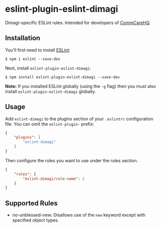 # eslint-plugin-eslint-dimagi

Dimagi-specific ESLint rules.
Intended for developers of [CommCareHQ](https://github.com/dimagi/commcare-hq).

## Installation

You'll first need to install [ESLint](http://eslint.org):

```
$ npm i eslint --save-dev
```

Next, install `eslint-plugin-eslint-dimagi`:

```
$ npm install eslint-plugin-eslint-dimagi --save-dev
```

**Note:** If you installed ESLint globally (using the `-g` flag) then you must also install `eslint-plugin-eslint-dimagi` globally.

## Usage

Add `eslint-dimagi` to the plugins section of your `.eslintrc` configuration file. You can omit the `eslint-plugin-` prefix:

```json
{
    "plugins": [
        "eslint-dimagi"
    ]
}
```


Then configure the rules you want to use under the rules section.

```json
{
    "rules": {
        "eslint-dimagi/rule-name": 2
    }
}
```

## Supported Rules

* no-unblessed-new: Disallows use of the `new` keyword except with specified object types.





